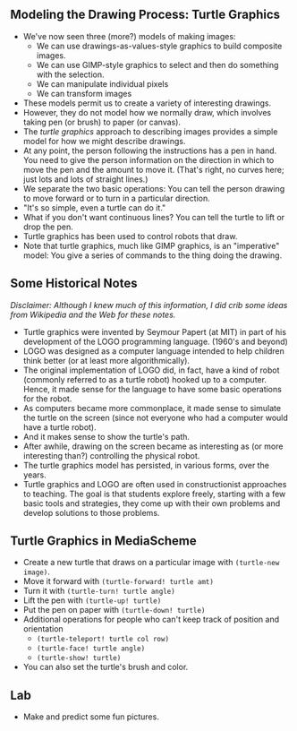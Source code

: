 Modeling the Drawing Process: Turtle Graphics
---------------------------------------------

* We've now seen three (more?) models of making images:
    * We can use drawings-as-values-style graphics to build composite
      images.
    * We can use GIMP-style graphics to select and then do something with
      the selection.
    * We can manipulate individual pixels
    * We can transform images
* These models permit us to create a variety of interesting drawings.
* However, they do not model how we normally draw, which involves
  taking pen (or brush) to paper (or canvas).
* The *turtle graphics* approach to describing
  images provides a simple model for how we might describe drawings.
* At any point, the person following the instructions has a pen in
  hand.  You need to give the person information on the direction in
  which to move the pen and the amount to move it.  (That's right,
  no curves here; just lots and lots of straight lines.)
* We separate the two basic operations: You can tell the person drawing
  to move forward or to turn in a particular direction.
* "It's so simple, even a turtle can do it."
* What if you don't want continuous lines?  You can tell the turtle to
  lift or drop the pen.
* Turtle graphics has been used to control robots that draw.
* Note that turtle graphics, much like GIMP graphics, is an
  "imperative" model: You give a series of commands
  to the thing doing the drawing.

Some Historical Notes
---------------------

*Disclaimer: Although I knew much of this information, I did crib
some ideas from Wikipedia and the Web for these notes.*

* Turtle graphics were invented by Seymour Papert (at MIT) in part of his
  development of the LOGO programming language. (1960's and beyond)
* LOGO was designed as a computer language intended to help children
  think better (or at least more algorithmically).
* The original implementation of LOGO did, in fact, have a kind of robot
  (commonly referred to as a <quote>turtle robot</quote>)
  hooked up to a computer.  Hence, it made sense for the language to have
  some basic operations for the robot.
* As computers became more commonplace, it made sense to simulate the
  turtle on the screen (since not everyone who had a computer would have
  a turtle robot).
* And it makes sense to show the turtle's path.
* After awhile, drawing on the screen became as interesting as (or more
  interesting than?) controlling the physical robot.
* The turtle graphics model has persisted, in various forms, over the
  years.
* Turtle graphics and LOGO are often used in constructionist approaches
  to teaching.  The goal is that students explore freely, starting with
  a few basic tools and strategies, they come up with their own problems
  and develop solutions to those problems.

Turtle Graphics in MediaScheme
------------------------------

* Create a new turtle that draws on a particular image
  with <code>(turtle-new image)</code>.
* Move it forward with <code>(turtle-forward! turtle amt)</code>
* Turn it with <code>(turtle-turn! turtle angle)</code>
* Lift the pen with <code>(turtle-up! turtle)</code>
* Put the pen on paper with <code>(turtle-down! turtle)</code>
* Additional operations for people who can't keep track of position
  and orientation
    * <code>(turtle-teleport! turtle col row)</code>
    * <code>(turtle-face! turtle angle)</code>
    * <code>(turtle-show! turtle)</code>
* You can also set the turtle's brush and color.

Lab
---

* Make and predict some fun pictures.
